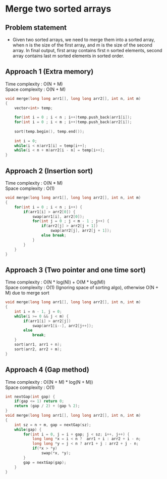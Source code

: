 # Merge two sorted arrays

## Problem statement

- Given two sorted arrays, we need to merge them into a sorted array, when n is the size of the first array, and m is the size of the second array. In final output, first array contains first n sorted elements, second array contains last m sorted elements in sorted order.

## Approach 1 (Extra memory)

Time complexity : O(N + M)  
Space complexity : O(N + M)

```cpp
void merge(long long arr1[], long long arr2[], int n, int m) 
{ 
    vector<int> temp;
    
    for(int i = 0 ; i < n ; i++)temp.push_back(arr1[i]);
    for(int i = 0 ; i < m ; i++)temp.push_back(arr2[i]);
    
    sort(temp.begin(), temp.end());
    
    int i = 0;
    while(i < n)arr1[i] = temp[i++];
    while(i < n + m)arr2[i - n] = temp[i++];
} 
```

## Approach 2 (Insertion sort)

Time complexity : O(N \* M)  
Space complexity : O(1)

```cpp
void merge(long long arr1[], long long arr2[], int n, int m)
{
    for(int i = 0 ; i < n ; i++) {
        if(arr1[i] > arr2[0]) {
            swap(arr1[i], arr2[0]);
            for(int j = 0 ; j < m - 1 ; j++) {
                if(arr2[j] > arr2[j + 1])
                    swap(arr2[j], arr2[j + 1]);
                else break;
            }
        }
    }
}
```

## Approach 3 (Two pointer and one time sort)

Time complexity : O(N \* log(N)) + O(M \* log(M))  
Space complexity : O(1) (Ignoring space of sorting algo), otherwise O(N + M) due to merge sort

```cpp
void merge(long long arr1[], long long arr2[], int n, int m)
{
    int i = n - 1, j = 0;
    while(i >= 0 && j < m) {
        if(arr1[i] > arr2[j])
            swap(arr1[i--], arr2[j++]);
        else
            break;
    }
    sort(arr1, arr1 + n);
    sort(arr2, arr2 + m);
}
```

## Approach 4 (Gap method)

Time complexity : O((N + M) \* log(N + M))  
Space complexity : O(1)

```cpp
int nextGap(int gap) {
    if(gap <= 1) return 0;
    return (gap / 2) + (gap % 2);
}
void merge(long long arr1[], long long arr2[], int n, int m)
{
    int sz = n + m, gap = nextGap(sz);
    while(gap) {
        for(int i = 0, j = i + gap; j < sz; i++, j++) {
            long long *x = i < n ?  arr1 + i : arr2 + i - n;
            long long *y = j < n ? arr1 + j : arr2 + j - n;
            if(*x > *y)
                swap(*x, *y);
        }
        gap = nextGap(gap);
    }
}
```
